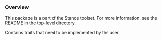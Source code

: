 ### Overview

This package is a part of the Stance toolset. For more information, see the README
in the top-level directory.

Contains traits that need to be implemented by the user.
